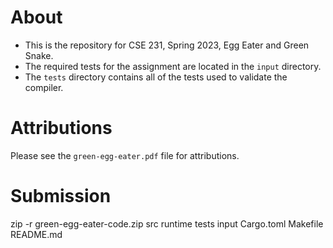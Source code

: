 # About
- This is the repository for CSE 231, Spring 2023, Egg Eater and Green Snake.
- The required tests for the assignment are located in the `input` directory.
- The `tests` directory contains all of the tests used to validate the compiler.

# Attributions
Please see the `green-egg-eater.pdf` file for attributions.

# Submission
zip -r green-egg-eater-code.zip src runtime tests input Cargo.toml Makefile README.md
